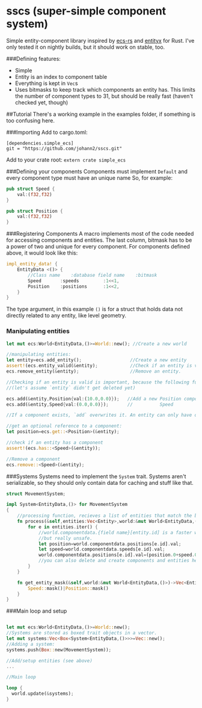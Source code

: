 # sscs (super-simple component system)
Simple entity-component library inspired by [ecs-rs](https://github.com/HeroesGrave/ecs-rs) and [entityx](https://github.com/alecthomas/entityx) for Rust. I've only tested it on nightly builds, but it should work on stable, too.

###Defining features:
* Simple
* Entity is an index to component table
* Everything is kept in ```Vec```s
* Uses bitmasks to keep track which components an entity has. This limits the number of component types to 31, but should be really fast (haven't checked yet, though)

##Tutorial
There's a working example in the examples folder, if something is too confusing here.

###Importing
Add to cargo.toml:
```
[dependencies.simple_ecs]
git = "https://github.com/johann2/sscs.git"
```

Add to your crate root:
`extern crate simple_ecs`

###Defining your components
Components must implement `Default` and every component type must have an unique name
So, for example:
```rust
pub struct Speed {
    val:(f32,f32)
}

pub struct Position {
    val:(f32,f32)
}
```

###Registering Components
A macro implements most of the code needed for accessing components and entities.
The last column, bitmask has to be a power of two and unique for every component.
For components defined above, it would look like this:
```rust
impl_entity_data! {
	EntityData <()>	{
		//Class name	:database field name	:bitmask
		Speed		:speeds			:1<<1,
		Position	:positions		:1<<2,
	}
}
```
The type argument, in this example `()` is for a struct that holds data not directly related to any entity, like level geometry.

### Manipulating entities


```rust
let mut ecs:World<EntityData,()>=World::new(); //Create a new world

//manipulating entities:
let entity=ecs.add_entity();                  //Create a new entity
assert!(ecs.entity_valid(&entity);            //Check if an entity is valid
ecs.remove_entity(&entity);                   //Remove an entity.

//Checking if an entity is valid is important, because the following functions will panic if it isn't:
//(let's assume `entity` didn't get deleted yet)

ecs.add(&entity,Position{val:(10.0,0.0)});   //Add a new Position component
ecs.add(&entity,Speed{val:(0.0,0.0)});       //          Speed

//If a component exists, `add` overwrites it. An entity can only have one of every type of component.

//get an optional reference to a component:
let position=ecs.get::<Position>(&entity); 

//check if an entity has a component
assert!(ecs.has::<Speed>(&entity)); 

//Remove a component
ecs.remove::<Speed>(&entity);

```

###Systems
Systems need to implement the `System` trait. Systems aren't serializable, so they should only contain data for caching and stuff like that.

```rust
struct MovementSystem;

impl System<EntityData,()> for MovementSystem
{
	//processing function, recieves a list of entities that match the bitmask returned by get_entity_mask
	fn process(&self,entities:Vec<Entity>,world:&mut World<EntityData,()>)	{
		for e in entities.iter() {
			//world.componentdata.{field name}[entity.id] is a faster way to access components, 
			//but really unsafe.	
			let position=world.componentdata.positions[e.id].val;
			let speed=world.componentdata.speeds[e.id].val;
			world.componentdata.positions[e.id].val=(position.0+speed.0,position.1+speed.1);
			//you can also delete and create components and entities here without any problems
		}
	}

	fn get_entity_mask(&self,world:&mut World<EntityData,()>)->Vec<Entity>	{
		Speed::mask()|Position::mask()
	}
}
```

###Main loop and setup

```rust

let mut ecs:World<EntityData,()>=World::new();
//Systems are stored as boxed trait objects in a vector.
let mut systems:Vec<Box<System<EntityData,()>>>=Vec::new();
//Adding a system:
systems.push(Box::new(MovementSystem));

//Add/setup entities (see above)
...

//Main loop

loop {
  world.update(&systems);
}
```
